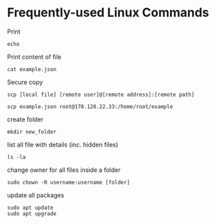 # Frequently-used Linux Commands

Print

```
echo
```


Print content of file

```
cat example.json
```

Secure copy 

```
scp [local file] [remote user]@[remote address]:[remote path]

scp example.json root@178.128.22.33:/home/root/example
```

create folder

```
mkdir new_folder
```

list all file with details (inc. hidden files)

```
ls -la
```

change owner for all files inside a folder

```
sudo chown -R username:username [folder]
```

update all packages

```
sudo apt update
sudo apt upgrade
```

